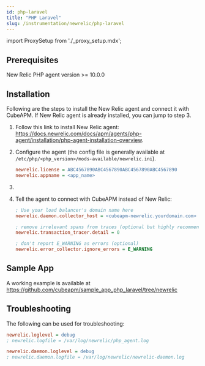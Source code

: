 ```yaml
---
id: php-laravel
title: "PHP Laravel"
slug: /instrumentation/newrelic/php-laravel
---
```


import ProxySetup from './\_proxy_setup.mdx';

## Prerequisites

New Relic PHP agent version >= 10.0.0

## Installation

Following are the steps to install the New Relic agent and connect it with CubeAPM. If New Relic agent is already installed, you can jump to step 3.

1. Follow this link to install New Relic agent: https://docs.newrelic.com/docs/apm/agents/php-agent/installation/php-agent-installation-overview.

1. Configure the agent (the config file is generally available at `/etc/php/<php_version>/mods-available/newrelic.ini`).

   ```ini title="newrelic.ini"
   newrelic.license = ABC4567890ABC4567890ABC4567890ABC4567890
   newrelic.appname = <app_name>
   ```

1. <ProxySetup />

1. Tell the agent to connect with CubeAPM instead of New Relic:

   ```ini title="newrelic.ini"
   ; Use your load balancer's domain name here
   newrelic.daemon.collector_host = <cubeapm-newrelic.yourdomain.com>

   ; remove irrelevant spans from traces (optional but highly recommended)
   newrelic.transaction_tracer.detail = 0

   ; don't report E_WARNING as errors (optional)
   newrelic.error_collector.ignore_errors = E_WARNING
   ```

## Sample App

A working example is available at https://github.com/cubeapm/sample_app_php_laravel/tree/newrelic

## Troubleshooting

The following can be used for troubleshooting:

```ini title="newrelic.ini"
newrelic.loglevel = debug
; newrelic.logfile = /var/log/newrelic/php_agent.log

newrelic.daemon.loglevel = debug
; newrelic.daemon.logfile = /var/log/newrelic/newrelic-daemon.log
```
